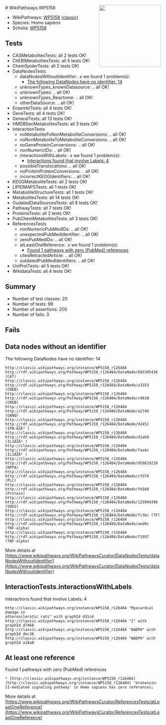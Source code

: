 <img style="float: right; width: 200px" src="https://upload.wikimedia.org/wikipedia/commons/thumb/8/83/Wplogo_with_text_500.png/640px-Wplogo_with_text_500.png" />
# WikiPathways WP5158

* WikiPathways: [WP5158](https://wikipathways.org/pathways/WP5158) ([classic](https://classic.wikipathways.org/instance/WP5158))
* Species: Homo sapiens
* Scholia: [WP5158](https://scholia.toolforge.org/wikipathways/WP5158)
## Tests
* CASMetabolitesTests: all 2 tests OK!
* ChEBIMetabolitesTests: all 5 tests OK!
* ChemSpiderTests: all 2 tests OK!
* DataNodesTests
    * dataNodesWithoutIdentifier: .x we found 1 problem(s):
        * [The following DataNodes have no identifier: 14](#8792c494)
    * unknownTypes_knownDatasource: .. all OK!
    * unknownTypes: .. all OK!
    * unknownTypes_Reactome: .. all OK!
    * otherDataSource: .. all OK!
* EnsemblTests: all 4 tests OK!
* GeneTests: all 4 tests OK!
* GeneralTests: all 13 tests OK!
* HMDBSecMetabolitesTests: all 3 tests OK!
* InteractionTests
    * noMetaboliteToNonMetaboliteConversions: .. all OK!
    * noNonMetaboliteToMetaboliteConversions: .. all OK!
    * noGeneProteinConversions: .. all OK!
    * nonNumericIDs: .. all OK!
    * interactionsWithLabels: .x we found 1 problem(s):
        * [Interactions found that involve Labels: 4](#630d267b)
    * possibleTranslocations: .. all OK!
    * noProteinProteinConversions: .. all OK!
    * incorrectKEGGIdentifiers: .. all OK!
* KEGGMetaboliteTests: all 2 tests OK!
* LIPIDMAPSTests: all 1 tests OK!
* MetaboliteStructureTests: all 1 tests OK!
* MetabolitesTests: all 14 tests OK!
* OudatedDataSourcesTests: all 8 tests OK!
* PathwayTests: all 7 tests OK!
* ProteinsTests: all 2 tests OK!
* PubChemMetabolitesTests: all 3 tests OK!
* ReferencesTests
    * nonNumericPubMedIDs: .. all OK!
    * unexpectedPubMedIdentifier: .. all OK!
    * zeroPubMedIDs: .. all OK!
    * atLeastOneReference: .x we found 1 problem(s):
        * [Found 1 pathways with zero (PubMed) references](#d0a459f0)
    * citesRetractedArticle: .. all OK!
    * outdatedPubMedIdentifiers: .. all OK!
* UniProtTests: all 5 tests OK!
* WikidataTests: all 4 tests OK!


## Summary

* Number of test classes: 20
* Number of tests: 99
* Number of assertions: 200
* Number of fails: 3

## Fails

<a name="8792c494" />

## Data nodes without an identifier

The following DataNodes have no identifier: 14
```
http://classic.wikipathways.org/instance/WP5158_r126484 http://rdf.wikipathways.org/Pathway/WP5158_r126484/DataNode/603305436 (CAT)
http://classic.wikipathways.org/instance/WP5158_r126484 http://rdf.wikipathways.org/Pathway/WP5158_r126484/DataNode/a3353 (CREB)
http://classic.wikipathways.org/instance/WP5158_r126484 http://rdf.wikipathways.org/Pathway/WP5158_r126484/DataNode/c4010 (CREB)
http://classic.wikipathways.org/instance/WP5158_r126484 http://rdf.wikipathways.org/Pathway/WP5158_r126484/DataNode/a274b (GANQ)
http://classic.wikipathways.org/instance/WP5158_r126484 http://rdf.wikipathways.org/Pathway/WP5158_r126484/DataNode/d2451 (IFN-ÃŽÂ³ )
http://classic.wikipathways.org/instance/WP5158_r126484 http://rdf.wikipathways.org/Pathway/WP5158_r126484/DataNode/d1ab9 (IL1ÃŽÂ² )
http://classic.wikipathways.org/instance/WP5158_r126484 http://rdf.wikipathways.org/Pathway/WP5158_r126484/DataNode/faa4c (IL1ÃŽÂ² )
http://classic.wikipathways.org/instance/WP5158_r126484 http://rdf.wikipathways.org/Pathway/WP5158_r126484/DataNode/959629210 (NPPA)
http://classic.wikipathways.org/instance/WP5158_r126484 http://rdf.wikipathways.org/Pathway/WP5158_r126484/DataNode/cfd79 (PLC)
http://classic.wikipathways.org/instance/WP5158_r126484 http://rdf.wikipathways.org/Pathway/WP5158_r126484/DataNode/fd160 (Protein)
http://classic.wikipathways.org/instance/WP5158_r126484 http://rdf.wikipathways.org/Pathway/WP5158_r126484/DataNode/125994398 (SOD2)
http://classic.wikipathways.org/instance/WP5158_r126484 http://rdf.wikipathways.org/Pathway/WP5158_r126484/DataNode/fc3bc (TF)
http://classic.wikipathways.org/instance/WP5158_r126484 http://rdf.wikipathways.org/Pathway/WP5158_r126484/DataNode/aed9c (TNF-alpha)
http://classic.wikipathways.org/instance/WP5158_r126484 http://rdf.wikipathways.org/Pathway/WP5158_r126484/DataNode/f1957 (TNF-alpha)
```

More details at [https://www.wikipathways.org/WikiPathwaysCurator/DataNodesTests/dataNodesWithoutIdentifier](https://www.wikipathways.org/WikiPathwaysCurator/DataNodesTests/dataNodesWithoutIdentifier)

<a name="630d267b" />

## InteractionTests.interactionsWithLabels

Interactions found that involve Labels: 4
```
http://classic.wikipathways.org/instance/WP5158_r126484 "Myocardial damage in 
atherosclerotic rats" with graphId d31cd
http://classic.wikipathways.org/instance/WP5158_r126484 "2" with graphId d7468
http://classic.wikipathways.org/instance/WP5158_r126484 "NADPH" with graphId dec36
http://classic.wikipathways.org/instance/WP5158_r126484 "NADPH" with graphId a18a0
```

<a name="d0a459f0" />

## At least one reference

Found 1 pathways with zero (PubMed) references
```
* [http://classic.wikipathways.org/instance/WP5158_r126484](http://classic.wikipathways.org/instance/WP5158_r126484) 'Urotensin-II-mediated signaling pathway' in Homo sapiens has zero references; 
```

More details at [https://www.wikipathways.org/WikiPathwaysCurator/ReferencesTests/atLeastOneReference](https://www.wikipathways.org/WikiPathwaysCurator/ReferencesTests/atLeastOneReference)

